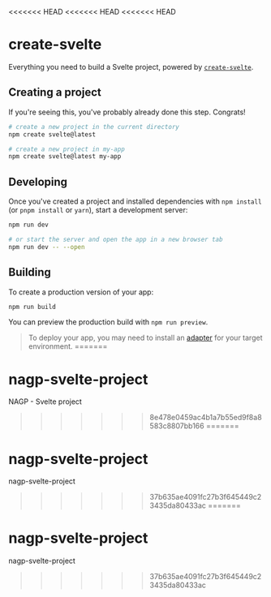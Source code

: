 <<<<<<< HEAD
<<<<<<< HEAD
<<<<<<< HEAD
# create-svelte

Everything you need to build a Svelte project, powered by [`create-svelte`](https://github.com/sveltejs/kit/tree/main/packages/create-svelte).

## Creating a project

If you're seeing this, you've probably already done this step. Congrats!

```bash
# create a new project in the current directory
npm create svelte@latest

# create a new project in my-app
npm create svelte@latest my-app
```

## Developing

Once you've created a project and installed dependencies with `npm install` (or `pnpm install` or `yarn`), start a development server:

```bash
npm run dev

# or start the server and open the app in a new browser tab
npm run dev -- --open
```

## Building

To create a production version of your app:

```bash
npm run build
```

You can preview the production build with `npm run preview`.

> To deploy your app, you may need to install an [adapter](https://kit.svelte.dev/docs/adapters) for your target environment.
=======
# nagp-svelte-project
NAGP - Svelte project
>>>>>>> 8e478e0459ac4b1a7b55ed9f8a8583c8807bb166
=======
# nagp-svelte-project
nagp-svelte-project
>>>>>>> 37b635ae4091fc27b3f645449c23435da80433ac
=======
# nagp-svelte-project
nagp-svelte-project
>>>>>>> 37b635ae4091fc27b3f645449c23435da80433ac
